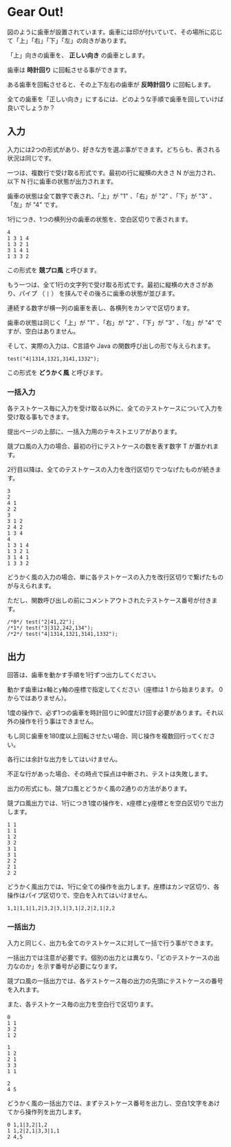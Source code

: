 # Gear Out!

図のように歯車が設置されています。歯車には印が付いていて、その場所に応じて「上」「右」「下」「左」の向きがあります。

「上」向きの歯車を、 **正しい向き** の歯車とします。

歯車は **時計回り** に回転させる事ができます。

ある歯車を回転させると、その上下左右の歯車が **反時計回り** に回転します。

全ての歯車を「正しい向き」にするには、どのような手順で歯車を回していけば良いでしょうか？

## 入力

入力には2つの形式があり、好きな方を選ぶ事ができます。どちらも、表される状況は同じです。

一つは、複数行で受け取る形式です。最初の行に縦横の大きさ N が出力され、以下 N 行に歯車の状態が出力されます。

歯車の状態は全て数字で表され、「上」が "1" 、「右」が "2" 、「下」が "3" 、「左」が "4" です。

1行につき、1つの横列分の歯車の状態を、空白区切りで表されます。

```
4
1 3 1 4
1 3 2 1
3 1 4 1
1 3 3 2
```

この形式を **競プロ風** と呼びます。

もう一つは、全て1行の文字列で受け取る形式です。最初に縦横の大きさがあり、パイプ （ `|` ） を挟んでその後ろに歯車の状態が並びます。

連続する数字が横一列の歯車を表し、各横列をカンマで区切ります。

歯車の状態は同じく「上」が "1" 、「右」が "2" 、「下」が "3" 、「左」が "4" ですが、空白はありません。

そして、実際の入力は、C言語や Java の関数呼び出しの形で与えられます。

```
test("4|1314,1321,3141,1332");
```

この形式を **どうかく風** と呼びます。

### 一括入力

各テストケース毎に入力を受け取る以外に、全てのテストケースについて入力を受け取る事もできます。

提出ページの上部に、一括入力用のテキストエリアがあります。

競プロ風の入力の場合、最初の行にテストケースの数を表す数字 T が置かれます。

2行目以降は、全てのテストケースの入力を改行区切りでつなげたものが続きます。

```
3
2
4 1
2 2
3
3 1 2
2 4 2
1 3 4
4
1 3 1 4
1 3 2 1
3 1 4 1
1 3 3 2
```

どうかく風の入力の場合、単に各テストケースの入力を改行区切りで繋げたものが与えられます。

ただし、関数呼び出しの前にコメントアウトされたテストケース番号が付きます。

```
/*0*/ test("2|41,22");
/*1*/ test("3|312,242,134");
/*2*/ test("4|1314,1321,3141,1332");
```

## 出力

回答は、歯車を動かす手順を1行ずつ出力してください。

動かす歯車はx軸とy軸の座標で指定してください（座標は 1 から始まります。 0 からではありません）。

1度の操作で、必ず1つの歯車を時計回りに90度だけ回す必要があります。それ以外の操作を行う事はできません。

もし同じ歯車を180度以上回転させたい場合、同じ操作を複数回行ってください。

各行には余計な出力をしてはいけません。

不正な行があった場合、その時点で採点は中断され、テストは失敗します。

出力の形式にも、競プロ風とどうかく風の2通りの方法があります。

競プロ風出力では、1行につき1度の操作を、x座標とy座標とを空白区切りで出力します。

```
1 1
1 1
1 2
3 2
3 1
3 1
2 2
2 1
2 2
```

どうかく風出力では、1行に全ての操作を出力します。座標はカンマ区切り、各操作はパイプ区切りで、空白を入れてはいけません。

```
1,1|1,1|1,2|3,2|3,1|3,1|2,2|2,1|2,2
```

### 一括出力

入力と同じく、出力も全てのテストケースに対して一括で行う事ができます。

一括出力では注意が必要です。個別の出力とは異なり、「どのテストケースの出力なのか」を示す番号が必要になります。

競プロ風の一括出力では、各テストケース毎の出力の先頭にテストケースの番号を入れます。

また、各テストケース毎の出力を空白行で区切ります。

```
0
1 1
3 2
1 2

1
1 2
2 1
3 3
1 1

2
4 5
```

どうかく風の一括出力では、まずテストケース番号を出力し、空白1文字をあけてから操作列を出力します。

```
0 1,1|3,2|1,2
1 1,2|2,1|3,3|1,1
2 4,5
```


